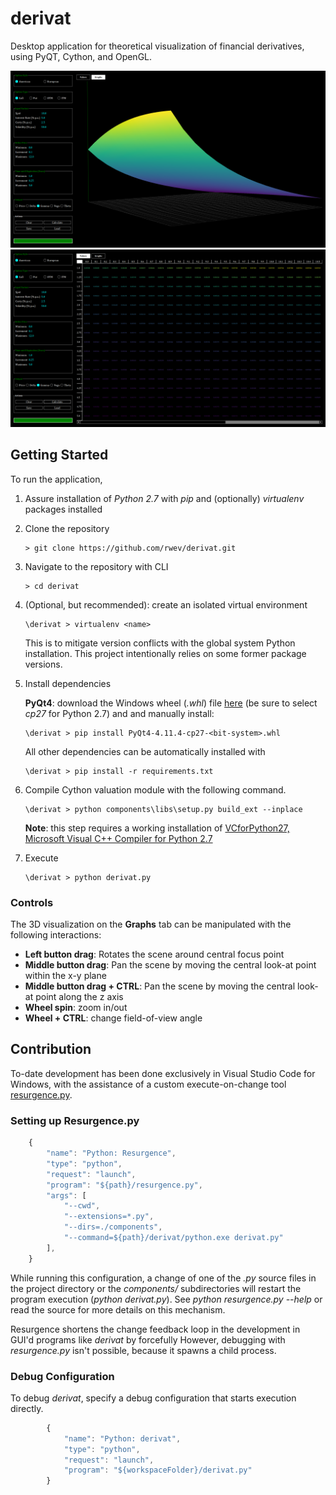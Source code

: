 # derivat
Desktop application for theoretical visualization of financial derivatives, using PyQT, Cython, and OpenGL.

![](graph.png)
![](table.png)

## Getting Started

To run the application, 

1. Assure installation of *Python 2.7* with *pip* and (optionally) *virtualenv* packages installed
2. Clone the repository
   ```shell
   > git clone https://github.com/rwev/derivat.git
   ```
3. Navigate to the repository with CLI
    ```shell
   > cd derivat
   ```
4. (Optional, but recommended): create an isolated virtual environment
   ```shell
   \derivat > virtualenv <name>
   ```
   This is to mitigate version conflicts with the global system Python installation. This project intentionally relies on some former package versions.
5. Install dependencies
   
   **PyQt4**: download the Windows wheel (*.whl*) file [here](https://www.lfd.uci.edu/~gohlke/pythonlibs/#pyqt4) (be sure to select *cp27* for Python 2.7) and and manually install: 
   ```shell
   \derivat > pip install PyQt4-4.11.4-cp27-<bit-system>.whl
   ```
   All other dependencies can be automatically installed with
   ```shell
   \derivat > pip install -r requirements.txt
   ```
6. Compile Cython valuation module with the following command. 
    ```shell
    \derivat > python components\libs\setup.py build_ext --inplace
    ```
    **Note**: this step requires a working installation of [VCforPython27, Microsoft Visual C++ Compiler for Python 2.7](https://www.microsoft.com/EN-US/DOWNLOAD/DETAILS.ASPX?ID=44266) 

7. Execute
   ```shell
   \derivat > python derivat.py 
   ```
### Controls

The 3D visualization on the **Graphs** tab can be manipulated with the following interactions:
   - **Left button drag**: Rotates the scene around central focus point
   - **Middle button drag**: Pan the scene by moving the central look-at point within the x-y plane
   - **Middle button drag + CTRL**: Pan the scene by moving the central look-at point along the z axis
   - **Wheel spin**: zoom in/out
   - **Wheel + CTRL**: change field-of-view angle


## Contribution

To-date development has been done exclusively in Visual Studio Code for Windows, with the assistance of a custom execute-on-change tool [resurgence.py](https://gist.github.com/rwev/cb5d117c9dbe0efb923e4bb1ed3619f0). 

### Setting up Resurgence.py

```javascript
    {
        "name": "Python: Resurgence",
        "type": "python",
        "request": "launch",
        "program": "${path}/resurgence.py",
        "args": [
            "--cwd",
            "--extensions=*.py",
            "--dirs=./components", 
            "--command=${path}/derivat/python.exe derivat.py"
        ],
    }
```

While running this configuration, a change of one of the *.py* source files in the project directory or the *components/* subdirectories will restart the program execution (*python derivat.py*). See *python resurgence.py --help* or read the source for more details on this mechanism. 

Resurgence shortens the change feedback loop in the development in GUI'd programs like *derivat* by forcefully However, debugging with *resurgence.py* isn't possible, because it spawns a child process.  

### Debug Configuration 

To debug *derivat*, specify a debug configuration that starts execution directly.

```javascript
        {
            "name": "Python: derivat",
            "type": "python",
            "request": "launch",
            "program": "${workspaceFolder}/derivat.py"
        }
```






